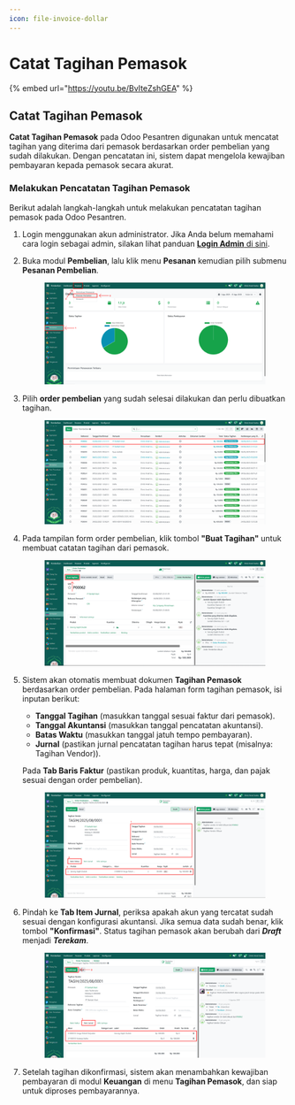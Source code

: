 ```yaml
---
icon: file-invoice-dollar
---
```


# Catat Tagihan Pemasok

{% embed url="https://youtu.be/BvIteZshGEA" %}

## Catat Tagihan Pemasok

**Catat Tagihan Pemasok** pada Odoo Pesantren digunakan untuk mencatat tagihan yang diterima dari pemasok berdasarkan order pembelian yang sudah dilakukan. Dengan pencatatan ini, sistem dapat mengelola kewajiban pembayaran kepada pemasok secara akurat.

### Melakukan Pencatatan Tagihan Pemasok

Berikut adalah langkah-langkah untuk melakukan pencatatan tagihan pemasok pada Odoo Pesantren.

1. Login menggunakan akun administrator. Jika Anda belum memahami cara login sebagai admin, silakan lihat panduan [**Login Admin** di sini](../../panduan-login/login-admin.md).
2.  Buka modul **Pembelian**, lalu klik menu **Pesanan** kemudian pilih submenu **Pesanan Pembelian**.

    <figure><img src="../../.gitbook/assets/images-497.png" alt=""><figcaption></figcaption></figure>


3.  Pilih **order pembelian** yang sudah selesai dilakukan dan perlu dibuatkan tagihan.

    <figure><img src="../../.gitbook/assets/images-498 (1).png" alt=""><figcaption></figcaption></figure>


4.  Pada tampilan form order pembelian, klik tombol **"Buat Tagihan"** untuk membuat catatan tagihan dari pemasok.

    <figure><img src="../../.gitbook/assets/images-499.png" alt=""><figcaption></figcaption></figure>


5.  Sistem akan otomatis membuat dokumen **Tagihan Pemasok** berdasarkan order pembelian. Pada halaman form tagihan pemasok, isi inputan berikut:

    * **Tanggal Tagihan** (masukkan tanggal sesuai faktur dari pemasok).
    * **Tanggal Akuntansi** (masukkan tanggal pencatatan akuntansi).
    * **Batas Waktu** (masukkan tanggal jatuh tempo pembayaran).
    * **Jurnal** (pastikan jurnal pencatatan tagihan harus tepat (misalnya: Tagihan Vendor)).

    Pada **Tab Baris Faktur** (pastikan produk, kuantitas, harga, dan pajak sesuai dengan order pembelian).

    <figure><img src="../../.gitbook/assets/images-500.png" alt=""><figcaption></figcaption></figure>


6.  Pindah ke **Tab Item Jurnal**, periksa apakah akun yang tercatat sudah sesuai dengan konfigurasi akuntansi. Jika semua data sudah benar, klik tombol **"Konfirmasi"**. Status tagihan pemasok akan berubah dari _**Draft**_ menjadi _**Terekam**_.

    <figure><img src="../../.gitbook/assets/images-501.png" alt=""><figcaption></figcaption></figure>


7. Setelah tagihan dikonfirmasi, sistem akan menambahkan kewajiban pembayaran di modul **Keuangan** di menu **Tagihan Pemasok**, dan siap untuk diproses pembayarannya.
